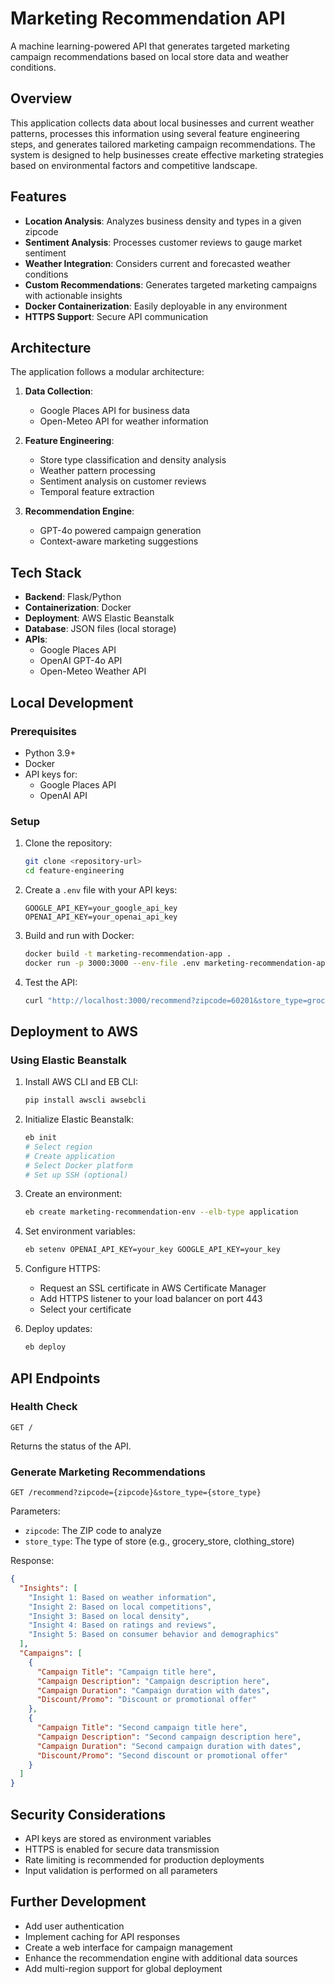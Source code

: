 # Marketing Recommendation API

A machine learning-powered API that generates targeted marketing campaign recommendations based on local store data and weather conditions.

## Overview

This application collects data about local businesses and current weather patterns, processes this information using several feature engineering steps, and generates tailored marketing campaign recommendations. The system is designed to help businesses create effective marketing strategies based on environmental factors and competitive landscape.

## Features

- **Location Analysis**: Analyzes business density and types in a given zipcode
- **Sentiment Analysis**: Processes customer reviews to gauge market sentiment
- **Weather Integration**: Considers current and forecasted weather conditions
- **Custom Recommendations**: Generates targeted marketing campaigns with actionable insights
- **Docker Containerization**: Easily deployable in any environment
- **HTTPS Support**: Secure API communication

## Architecture

The application follows a modular architecture:

1. **Data Collection**:
   - Google Places API for business data
   - Open-Meteo API for weather information

2. **Feature Engineering**:
   - Store type classification and density analysis
   - Weather pattern processing
   - Sentiment analysis on customer reviews
   - Temporal feature extraction

3. **Recommendation Engine**:
   - GPT-4o powered campaign generation
   - Context-aware marketing suggestions

## Tech Stack

- **Backend**: Flask/Python
- **Containerization**: Docker
- **Deployment**: AWS Elastic Beanstalk
- **Database**: JSON files (local storage)
- **APIs**: 
  - Google Places API
  - OpenAI GPT-4o API
  - Open-Meteo Weather API

## Local Development

### Prerequisites

- Python 3.9+
- Docker
- API keys for:
  - Google Places API
  - OpenAI API

### Setup

1. Clone the repository:
   ```bash
   git clone <repository-url>
   cd feature-engineering
   ```

2. Create a `.env` file with your API keys:
   ```
   GOOGLE_API_KEY=your_google_api_key
   OPENAI_API_KEY=your_openai_api_key
   ```

3. Build and run with Docker:
   ```bash
   docker build -t marketing-recommendation-app .
   docker run -p 3000:3000 --env-file .env marketing-recommendation-app
   ```

4. Test the API:
   ```bash
   curl "http://localhost:3000/recommend?zipcode=60201&store_type=grocery_store"
   ```

## Deployment to AWS

### Using Elastic Beanstalk

1. Install AWS CLI and EB CLI:
   ```bash
   pip install awscli awsebcli
   ```

2. Initialize Elastic Beanstalk:
   ```bash
   eb init
   # Select region
   # Create application
   # Select Docker platform
   # Set up SSH (optional)
   ```

3. Create an environment:
   ```bash
   eb create marketing-recommendation-env --elb-type application
   ```

4. Set environment variables:
   ```bash
   eb setenv OPENAI_API_KEY=your_key GOOGLE_API_KEY=your_key
   ```

5. Configure HTTPS:
   - Request an SSL certificate in AWS Certificate Manager
   - Add HTTPS listener to your load balancer on port 443
   - Select your certificate

6. Deploy updates:
   ```bash
   eb deploy
   ```

## API Endpoints

### Health Check
```
GET /
```
Returns the status of the API.

### Generate Marketing Recommendations
```
GET /recommend?zipcode={zipcode}&store_type={store_type}
```

Parameters:
- `zipcode`: The ZIP code to analyze
- `store_type`: The type of store (e.g., grocery_store, clothing_store)

Response:
```json
{
  "Insights": [
    "Insight 1: Based on weather information",
    "Insight 2: Based on local competitions",
    "Insight 3: Based on local density",
    "Insight 4: Based on ratings and reviews",
    "Insight 5: Based on consumer behavior and demographics"
  ],
  "Campaigns": [
    {
      "Campaign Title": "Campaign title here",
      "Campaign Description": "Campaign description here",
      "Campaign Duration": "Campaign duration with dates",
      "Discount/Promo": "Discount or promotional offer"
    },
    {
      "Campaign Title": "Second campaign title here",
      "Campaign Description": "Second campaign description here",
      "Campaign Duration": "Second campaign duration with dates",
      "Discount/Promo": "Second discount or promotional offer"
    }
  ]
}
```

## Security Considerations

- API keys are stored as environment variables
- HTTPS is enabled for secure data transmission
- Rate limiting is recommended for production deployments
- Input validation is performed on all parameters

## Further Development

- Add user authentication
- Implement caching for API responses
- Create a web interface for campaign management
- Enhance the recommendation engine with additional data sources
- Add multi-region support for global deployment
